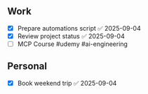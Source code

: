 

## Work

- [x] Prepare automations script ✅ 2025-09-04
- [x] Review project status ✅ 2025-09-04
- [ ] MCP Course #udemy #ai-engineering

## Personal

- [x] Book weekend trip ✅ 2025-09-04
